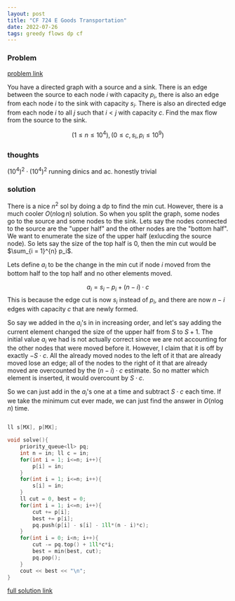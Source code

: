 ```yaml
---
layout: post
title: "CF 724 E Goods Transportation"
date: 2022-07-26
tags: greedy flows dp cf
---
```


### Problem
[problem link](https://codeforces.com/contest/724/problem/E)

You have a directed graph with a source and a sink. There is an edge between the source to each node $i$ with capacity $p_i$, there is also an edge from each node $i$ to the sink with capacity $s_i$. There is also an directed edge from each node $i$ to all $j$ such that $i < j$ with capacity $c$. Find the max flow from the source to the sink.

$$(1 \leq n \leq 10^4), (0 \leq c, s_i, p_i \leq 10^9)$$

### thoughts
$(10^4)^2 \cdot (10^4)^2$ running dinics and ac. honestly trivial

### solution
There is a nice $n^2$ sol by doing a dp to find the min cut. However, there is a much cooler $O(n \log n)$ solution. So when you split the graph, some nodes go to the source and some nodes to the sink. Lets say the nodes connected to the source are the "upper half" and the other nodes are the "bottom half". We want to enumerate the size of the upper half (exlucding the source node). So lets say the size of the top half is $0$, then the min cut would be $\sum_{i = 1}^{n} p_i$. 

Lets define $a_i$ to be the change in the min cut if node $i$ moved from the bottom half to the top half and no other elements moved.

$$
a_i = s_i - p_i + (n - i) \cdot c
$$
This is because the edge cut is now $s_i$ instead of $p_i$, and there are now $n - i$ edges with capacity $c$ that are newly formed.

So say we added in the $a_i$'s in in increasing order, and let's say adding the current element changed the size of the upper half from $S$ to $S + 1$. The initial value $a_i$ we had is not actually correct since we are not accounting for the other nodes that were moved before it. However, I claim that it is off by exactly $- S \cdot c$. All the already moved nodes to the left of it that are already moved lose an edge; all of the nodes to the right of it that are already moved are overcounted by the $(n - i) \cdot c$ estimate. So no matter which element is inserted, it would overcount by $S \cdot c$.

So we can just add in the $a_i$'s one at a time and subtract $S \cdot c$ each time. If we take the minimum cut ever made, we can just find the answer in $O(n \log n)$ time.

```cpp

ll s[MX], p[MX];

void solve(){
	priority_queue<ll> pq;
	int n = in; ll c = in;
	for(int i = 1; i<=n; i++){
		p[i] = in;
	}
	for(int i = 1; i<=n; i++){
		s[i] = in;
	}
	ll cut = 0, best = 0;
	for(int i = 1; i<=n; i++){
		cut += p[i];
		best += p[i];
		pq.push(p[i] - s[i] - 1ll*(n - i)*c);
	}
	for(int i = 0; i<n; i++){
		cut -= pq.top() + 1ll*c*i;
		best = min(best, cut);
		pq.pop();
	}
	cout << best << "\n";
}
```

[full solution link](https://codeforces.com/contest/724/submission/165816082)
